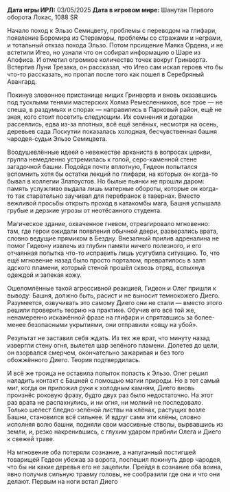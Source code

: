 **Дата игры ИРЛ:** 03/05/2025
**Дата в игровом мире:** Шанутан Первого оборота Локас, 1088 SR

Начало поход к Эльзо Семицвету, проблемы с переводом на глифари, появление Боромира из Стераморы, проблемы со стражами и неграми, и тотальный откзаз похода Эльзо.
Потом прсищение Маяка Ордена, и не встетили Игео, но узнали что он собирал информацию о Шаре из Апофиса. И отметил огромное количество точек вокруг Гринворта.
Встертив Луни Трезака, он рассказал, что Игео сам искал героев что бы что-то рассказать, но пропал после того как пошел в Серебряный Авангард.


Покинув зловонное пристанище нищих Гринворта и вновь оказавшись под тусклыми тенями мастерских Холма Ремесленников, все трое — не спеша, в раздумьях и спорах — направились в Парковый район, ещё не зная, кого стоит посетить следующим. Их сомнения и догадки рассеялись, едва из-за плотных, всё ещё зелёных, несмотря на осень, деревьев сада Лоскутии показалась холодная, бесчувственная башня чародея-судьи Эльзо Семицвета.

Воодушевлённые идеей о невежестве арканиста в вопросах церкви, группа немедленно устремилась к голой, серо-каменной стене загадочной башни. Подойдя почти вплотную, Гидеон попытался вспомнить хотя бы остатки лекций по глифари, на которых он когда-то бывал в коллегии Златоустов. Но былые пьянки не прошли даром: память услужливо выдала лишь матерные обороты, которые он когда-то так старательно заучивал для перебранок в тавернах. Вместо вежливой просьбы открыть проход в катакомбы мага, Башня услышала грубые и дерзкие угрозы от неотёсанного студента.

Магическое здание, охваченное гневом, отреагировало мгновенно: там, где герои ожидали появления обычной двери, разверзлись врата, словно ведущие прямиком в Бездну. Внезапный прилив адреналина не помог Гидеону извлечь из глубин памяти ничего полезного, и его отчаянная попытка что-то исправить лишь усугубила ситуацию. То, что ещё мгновение назад было просто порталом, превратилось в залп адского пламени, который стеной прошёл сквозь отряд, вспыхнув одеждой и запекая кожу.

Ошеломлённые такой агрессивной реакцией, Гидеон и Олег пришли к выводу: Башня, должно быть, расист и не выносит темнокожего Диего. Разумеется, озвучивать это самому Диего они не стали — вместо этого решили проверить теорию на практике. Обучив его всё той же, ненамеренно искажённой фразе на глифари и спрятавшись за более-менее безопасными укрытиями, они отправили «овцу на убой».

Результат не заставил себя ждать. Из тех же врат, что минуту назад извергли стену огня, вылетел шар зелёного пламени. Долетев до цели, он взорвался смерчем, окончательно зажаривая и без того обожжённого Диего. Теория подтвердилась.

И всё же троица не оставила попыток попасть к Эльзо. Олег решил наладить контакт с Башней с помощью магии природы. Но в тот самый миг, когда он приложил руки к холодным камням, Диего вновь произнёс роковую фразу, будто двух раз было недостаточно. На этот раз врата не распахнулись, и ни огня, ни молний не последовало. Только шелест бледно-зелёной листвы на клёнах, растущих возле Башни, становился всё сильнее. И вдруг сами эти клёны, словно исполняя волю башни, подняли свои массивные стволы, вырвавшись из земли, и, резко накренившись, с глухим ударом прибили Олега и Диего к свежей траве.


На мгновение оба потеряли сознание, а напуганный постигшей товарищей Гедеон убежав за ворота, поспешил покинуть двор чародея, что бы ни какие деревья его не зацепили. Прейдя в сознание оба воина, явно получив сильную травму головы, не сообразили где они и что они делают. Первым на ноги встал Диего
